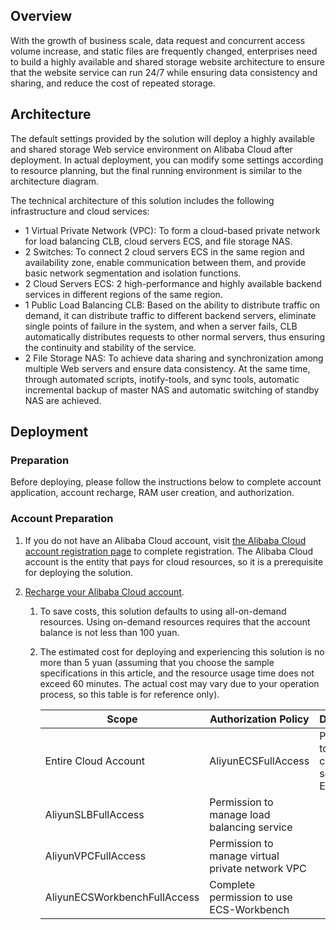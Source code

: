 ## Overview

With the growth of business scale, data request and concurrent access volume increase, and static files are frequently changed, enterprises need to build a highly available and shared storage website architecture to ensure that the website service can run 24/7 while ensuring data consistency and sharing, and reduce the cost of repeated storage.

## Architecture

The default settings provided by the solution will deploy a highly available and shared storage Web service environment on Alibaba Cloud after deployment. In actual deployment, you can modify some settings according to resource planning, but the final running environment is similar to the architecture diagram.


The technical architecture of this solution includes the following infrastructure and cloud services:

* 1 Virtual Private Network (VPC): To form a cloud-based private network for load balancing CLB, cloud servers ECS, and file storage NAS.
* 2 Switches: To connect 2 cloud servers ECS in the same region and availability zone, enable communication between them, and provide basic network segmentation and isolation functions.
* 2 Cloud Servers ECS: 2 high-performance and highly available backend services in different regions of the same region.
* 1 Public Load Balancing CLB: Based on the ability to distribute traffic on demand, it can distribute traffic to different backend servers, eliminate single points of failure in the system, and when a server fails, CLB automatically distributes requests to other normal servers, thus ensuring the continuity and stability of the service.
* 2 File Storage NAS: To achieve data sharing and synchronization among multiple Web servers and ensure data consistency. At the same time, through automated scripts, inotify-tools, and sync tools, automatic incremental backup of master NAS and automatic switching of standby NAS are achieved.

## Deployment
### Preparation

Before deploying, please follow the instructions below to complete account application, account recharge, RAM user creation, and authorization.

### Account Preparation

1. If you do not have an Alibaba Cloud account, visit [the Alibaba Cloud account registration page](https://account.aliyun.com/register/qr_register.htm) to complete registration. The Alibaba Cloud account is the entity that pays for cloud resources, so it is a prerequisite for deploying the solution.
2. [Recharge your Alibaba Cloud account](https://help.aliyun.com/document_detail/324650.html).
   
   1. To save costs, this solution defaults to using all-on-demand resources. Using on-demand resources requires that the account balance is not less than 100 yuan.
   2. The estimated cost for deploying and experiencing this solution is no more than 5 yuan (assuming that you choose the sample specifications in this article, and the resource usage time does not exceed 60 minutes. The actual cost may vary due to your operation process, so this table is for reference only).
      
      | Scope | Authorization Policy | Description |
      | --- | --- | --- |
      | Entire Cloud Account | AliyunECSFullAccess | Permission to manage cloud servers ECS |
      | AliyunSLBFullAccess | Permission to manage load balancing service |
      | AliyunVPCFullAccess | Permission to manage virtual private network VPC |
      | AliyunECSWorkbenchFullAccess | Complete permission to use ECS-Workbench